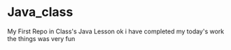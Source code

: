 # Java_class
My First Repo in Class's Java Lesson
ok i have completed my today's work the things was very fun
